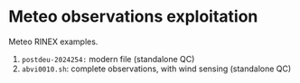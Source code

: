 Meteo observations exploitation
===============================

Meteo RINEX examples.

1. `postdeu-2024254:` modern file (standalone QC)
2. `abvi0010.sh`: complete observations, with wind sensing (standalone QC)
